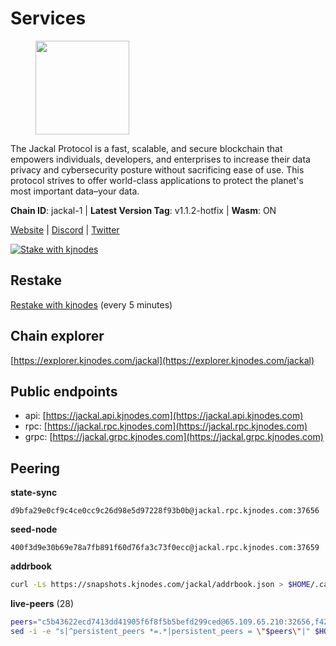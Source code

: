 # Services

<figure><img src="https://raw.githubusercontent.com/kj89/testnet_manuals/main/pingpub/logos/jackal.png" width="150" alt=""><figcaption></figcaption></figure>

The Jackal Protocol is a fast, scalable, and secure blockchain that empowers  individuals, developers, and enterprises to increase their data privacy and  cybersecurity posture without sacrificing ease of use. This protocol strives  to offer world-class applications to protect the planet's most important data–your data.

**Chain ID**: jackal-1 | **Latest Version Tag**: v1.1.2-hotfix | **Wasm**: ON

[Website](https://jackalprotocol.com) | [Discord](https://discord.com/invite/5GKym3p6rj) | [Twitter](https://twitter.com/Jackal_Protocol)

[![Stake with kjnodes](https://i.ibb.co/cr44Q8j/button-stake-with-kjnodes.png)](https://restake.app/jackal/jklvaloper1tr3wm3mdkz0tda6t7vavqnn7fe2g4un0f67xmt)

## Restake

[Restake with kjnodes](https://restake.app/jackal/jklvaloper1tr3wm3mdkz0tda6t7vavqnn7fe2g4un0f67xmt) (every 5 minutes)
## Chain explorer
[https://explorer.kjnodes.com/jackal](https://explorer.kjnodes.com/jackal)

## Public endpoints

* api: [https://jackal.api.kjnodes.com](https://jackal.api.kjnodes.com)
* rpc: [https://jackal.rpc.kjnodes.com](https://jackal.rpc.kjnodes.com)
* grpc: [https://jackal.grpc.kjnodes.com](https://jackal.grpc.kjnodes.com)

## Peering

**state-sync**

```text
d9bfa29e0cf9c4ce0cc9c26d98e5d97228f93b0b@jackal.rpc.kjnodes.com:37656
```

**seed-node**

```text
400f3d9e30b69e78a7fb891f60d76fa3c73f0ecc@jackal.rpc.kjnodes.com:37659
```

**addrbook**
```bash
curl -Ls https://snapshots.kjnodes.com/jackal/addrbook.json > $HOME/.canine/config/addrbook.json
```

**live-peers** (28)
```bash
peers="c5b43622ecd7413dd41905f6f8f5b5befd299ced@65.109.65.210:32656,f42498ca4d9e62f95115f04ae18fa5ec1c1487f1@65.108.141.109:18656,d9bfa29e0cf9c4ce0cc9c26d98e5d97228f93b0b@65.109.88.38:37656,aca915dcd2087459a5d3e400b707ce1932f91401@65.108.229.102:56656,ebc272824924ea1a27ea3183dd0b9ba713494f83@95.214.52.139:26906,b08a57014e190c241bd1ef5705bfc93625742030@65.21.77.173:26656,c2842c76779913e05fa4256e3caab852e1782951@202.61.194.254:60756,66ccc1f81b9922ea33fed598c77b491761d79cbb@65.108.77.250:36656,d39fecbc409541de13fa644d90066d4dabe08262@95.165.89.222:24475,ff94a29e02de8369faf37c76d3c97684bbd51bd6@185.16.38.165:17556,55df88ae25223565af42ccd6b3b558b8e70bba31@213.239.216.252:26656,68b81df146d915f599775a18953bbefbd49d024a@193.70.33.64:17556,ff7ab7fdac43752163f141809b61c67eba837cb4@65.108.97.58:37656,599b3440878a2074e0185b48b6d51a896642a058@65.108.70.119:26656,dd3cab79ffae0aed4f519503b66e9403c69eeb14@85.237.193.101:25565,83d66a37202785b09aee4e3ae1b50d2ddfbf860c@162.19.89.8:10856,271625e66eed066b35e8e7c84a0bf62c3b0429eb@155.133.22.8:23856,0faa7f1099de2e02deebe09fcb52863056333265@144.202.72.17:26616,4fa82212d657a171b1f4d3f21da33041f5cff9f9@65.21.88.172:31656,a2afb42b65da7013eca54778ce01dfb877c2a82a@154.12.227.132:37656,399068f8371dce4ae5d7cd7da2c965e765e68f4b@65.108.238.102:17556,e2172f53b4c59ed157d97802dc6b5ae8b17d3bb1@109.236.81.221:46656,f460d33619705cb145d88631115a0b5581515060@165.232.173.74:26656,a79da224ad9d4501dbf1d547986ebec55d56b951@135.181.128.114:17556,26b6255375a592c3b0664bd474a6975f468c3785@88.99.164.158:11126,d942eeeae4fc5e34c3af009b17db52fec9ee83e7@96.234.160.22:26656,7adbbe1a5f867a0befcf1fd94f395dd8257d718f@73.40.151.121:57656,2a55d2e6cc5fa2dda8a484ab7d00f77f076d237f@141.95.47.216:26656"
sed -i -e "s|^persistent_peers *=.*|persistent_peers = \"$peers\"|" $HOME/.canine/config/config.toml
```
